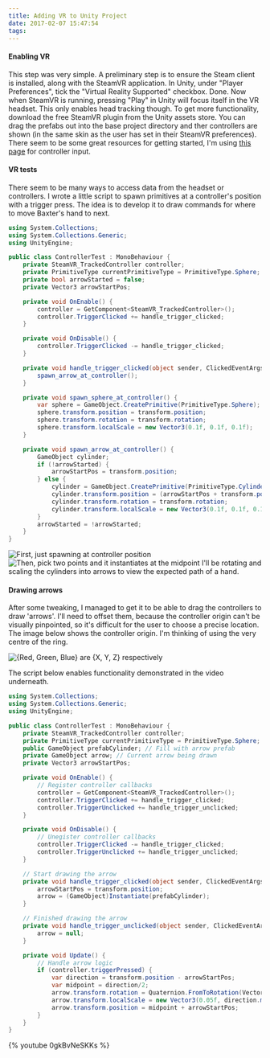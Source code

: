 ```yaml
---
title: Adding VR to Unity Project
date: 2017-02-07 15:47:54
tags:
---
```

#### Enabling VR
This step was very simple.
A preliminary step is to ensure the Steam client is installed, along with the SteamVR application.
In Unity, under "Player Preferences", tick the "Virtual Reality Supported" checkbox.
Done.
Now when SteamVR is running, pressing "Play" in Unity will focus itself in the VR headset.
This only enables head tracking though.
To get more functionality, download the free SteamVR plugin from the Unity assets store.
You can drag the prefabs out into the base project directory and ther controllers are shown (in the same skin as the user has set in their SteamVR preferences).
There seem to be some great resources for getting started, I'm using [this page](https://docs.unity3d.com/Manual/OpenVRControllers.html) for controller input.

#### VR tests
There seem to be many ways to access data from the headset or controllers.
I wrote a little script to spawn primitives at a controller's position with a trigger press.
The idea is to develop it to draw commands for where to move Baxter's hand to next.
```cs Unity script
using System.Collections;
using System.Collections.Generic;
using UnityEngine;

public class ControllerTest : MonoBehaviour {
	private SteamVR_TrackedController controller;
	private PrimitiveType currentPrimitiveType = PrimitiveType.Sphere;
	private bool arrowStarted = false;
	private Vector3 arrowStartPos;

	private void OnEnable() {
		controller = GetComponent<SteamVR_TrackedController>();
		controller.TriggerClicked += handle_trigger_clicked;
	}

	private void OnDisable() {
		controller.TriggerClicked -= handle_trigger_clicked;
	}

	private void handle_trigger_clicked(object sender, ClickedEventArgs e) {
		spawn_arrow_at_controller();
	}

	private void spawn_sphere_at_controller() {
		var sphere = GameObject.CreatePrimitive(PrimitiveType.Sphere);
		sphere.transform.position = transform.position;
		sphere.transform.rotation = transform.rotation;
		sphere.transform.localScale = new Vector3(0.1f, 0.1f, 0.1f);
	}

	private void spawn_arrow_at_controller() {
		GameObject cylinder;
		if (!arrowStarted) {
			arrowStartPos = transform.position;
		} else {
			cylinder = GameObject.CreatePrimitive(PrimitiveType.Cylinder);
			cylinder.transform.position = (arrowStartPos + transform.position) / 2;
			cylinder.transform.rotation = transform.rotation;
			cylinder.transform.localScale = new Vector3(0.1f, 0.1f, 0.1f);
		}
		arrowStarted = !arrowStarted;
	}
}
```
![First, just spawning at controller position](/Robotic-Telepresence/2017/02/07/Adding-VR-to-Unity-Project/Cylinders.png)
![Then, pick two points and it instantiates at the midpoint](/Robotic-Telepresence/2017/02/07/Adding-VR-to-Unity-Project/Midpoints.png)
I'll be rotating and scaling the cylinders into arrows to view the expected path of a hand.

#### Drawing arrows
After some tweaking, I managed to get it to be able to drag the controllers to draw 'arrows'.
I'll need to offset them, because the controller origin can't be visually pinpointed, so it's difficult for the user to choose a precise location.
The image below shows the controller origin. I'm thinking of using the very centre of the ring.

![{Red, Green, Blue} are {X, Y, Z} respectively](/Robotic-Telepresence/2017/02/07/Adding-VR-to-Unity-Project/Controller.png)

The script below enables functionality demonstrated in the video underneath.

```cs Final Unity Script
using System.Collections;
using System.Collections.Generic;
using UnityEngine;

public class ControllerTest : MonoBehaviour {
	private SteamVR_TrackedController controller;
	private PrimitiveType currentPrimitiveType = PrimitiveType.Sphere;
	public GameObject prefabCylinder; // Fill with arrow prefab
	private GameObject arrow; // Current arrow being drawn
	private Vector3 arrowStartPos;

	private void OnEnable() {
		// Register controller callbacks
		controller = GetComponent<SteamVR_TrackedController>();
		controller.TriggerClicked += handle_trigger_clicked;
		controller.TriggerUnclicked += handle_trigger_unclicked;
	}

	private void OnDisable() {
		// Unegister controller callbacks
		controller.TriggerClicked -= handle_trigger_clicked;
		controller.TriggerUnclicked += handle_trigger_unclicked;
	}

	// Start drawing the arrow
	private void handle_trigger_clicked(object sender, ClickedEventArgs e) {
		arrowStartPos = transform.position;
		arrow = (GameObject)Instantiate(prefabCylinder);
	}

	// Finished drawing the arrow
	private void handle_trigger_unclicked(object sender, ClickedEventArgs e) {
		arrow = null;
	}

	private void Update() {
		// Handle arrow logic
		if (controller.triggerPressed) {
			var direction = transform.position - arrowStartPos;
			var midpoint = direction/2;
			arrow.transform.rotation = Quaternion.FromToRotation(Vector3.up, direction);
        	arrow.transform.localScale = new Vector3(0.05f, direction.magnitude/2, 0.05f);
			arrow.transform.position = midpoint + arrowStartPos;
		}
	}
}
```

{% youtube 0gkBvNeSKKs %}
